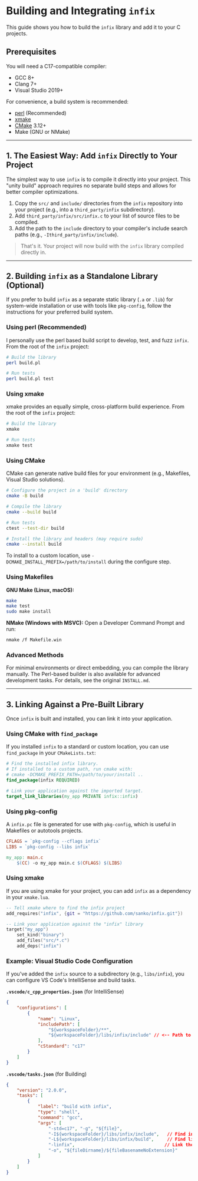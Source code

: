 # Building and Integrating `infix`

This guide shows you how to build the `infix` library and add it to your C projects.

## Prerequisites

You will need a C17-compatible compiler:
*   GCC 8+
*   Clang 7+
*   Visual Studio 2019+

For convenience, a build system is recommended:
*   [perl](https://perl.org) (Recommended)
*   [xmake](https://xmake.io)
*   [CMake](https://cmake.org/download/) 3.12+
*   Make (GNU or NMake)

---

## 1. The Easiest Way: Add `infix` Directly to Your Project

The simplest way to use `infix` is to compile it directly into your project. This "unity build" approach requires no separate build steps and allows for better compiler optimizations.

1.  Copy the `src/` and `include/` directories from the `infix` repository into your project (e.g., into a `third_party/infix` subdirectory).
2.  Add `third_party/infix/src/infix.c` to your list of source files to be compiled.
3.  Add the path to the `include` directory to your compiler's include search paths (e.g., `-Ithird_party/infix/include`).

> That's it. Your project will now build with the `infix` library compiled directly in.

---

## 2. Building `infix` as a Standalone Library (Optional)

If you prefer to build `infix` as a separate static library (`.a` or `.lib`) for system-wide installation or use with tools like `pkg-config`, follow the instructions for your preferred build system.

### Using perl (Recommended)

I personally use the perl based build script to develop, test, and fuzz `infix`. From the root of the `infix` project:

```bash
# Build the library
perl build.pl

# Run tests
perl build.pl test
```

### Using xmake

xmake provides an equally simple, cross-platform build experience. From the root of the `infix` project:

```bash
# Build the library
xmake

# Run tests
xmake test
```

### Using CMake

CMake can generate native build files for your environment (e.g., Makefiles, Visual Studio solutions).

```bash
# Configure the project in a 'build' directory
cmake -B build

# Compile the library
cmake --build build

# Run tests
ctest --test-dir build

# Install the library and headers (may require sudo)
cmake --install build
```

To install to a custom location, use `-DCMAKE_INSTALL_PREFIX=/path/to/install` during the configure step.

### Using Makefiles

**GNU Make (Linux, macOS):**
```bash
make
make test
sudo make install
```

**NMake (Windows with MSVC):**
Open a Developer Command Prompt and run:
```bash
nmake /f Makefile.win
```

### Advanced Methods

For minimal environments or direct embedding, you can compile the library manually. The Perl-based builder is also available for advanced development tasks. For details, see the original `INSTALL.md`.

---

## 3. Linking Against a Pre-Built Library

Once `infix` is built and installed, you can link it into your application.

### Using CMake with `find_package`

If you installed `infix` to a standard or custom location, you can use `find_package` in your `CMakeLists.txt`:

```cmake
# Find the installed infix library.
# If installed to a custom path, run cmake with:
# cmake -DCMAKE_PREFIX_PATH=/path/to/your/install ..
find_package(infix REQUIRED)

# Link your application against the imported target.
target_link_libraries(my_app PRIVATE infix::infix)
```

### Using pkg-config

A `infix.pc` file is generated for use with `pkg-config`, which is useful in Makefiles or autotools projects.

```makefile
CFLAGS = `pkg-config --cflags infix`
LIBS = `pkg-config --libs infix`

my_app: main.c
    $(CC) -o my_app main.c $(CFLAGS) $(LIBS)
```

### Using xmake

If you are using xmake for your project, you can add `infix` as a dependency in your `xmake.lua`.

```lua
-- Tell xmake where to find the infix project
add_requires("infix", {git = "https://github.com/sanko/infix.git"})

-- Link your application against the "infix" library
target("my_app")
    set_kind("binary")
    add_files("src/*.c")
    add_deps("infix")
```

### Example: Visual Studio Code Configuration

If you've added the `infix` source to a subdirectory (e.g., `libs/infix`), you can configure VS Code's IntelliSense and build tasks.

**`.vscode/c_cpp_properties.json`** (for IntelliSense)
```json
{
    "configurations": [
        {
            "name": "Linux",
            "includePath": [
                "${workspaceFolder}/**",
                "${workspaceFolder}/libs/infix/include" // <-- Path to infix headers
            ],
            "cStandard": "c17"
        }
    ]
}
```

**`.vscode/tasks.json`** (for Building)
```json
{
    "version": "2.0.0",
    "tasks": [
        {
            "label": "build with infix",
            "type": "shell",
            "command": "gcc",
            "args": [
                "-std=c17", "-g", "${file}",
                "-I${workspaceFolder}/libs/infix/include",   // Find infix headers
                "-L${workspaceFolder}/libs/infix/build",     // Find libinfix.a
                "-linfix",                                  // Link the library
                "-o", "${fileDirname}/${fileBasenameNoExtension}"
            ]
        }
    ]
}
```
